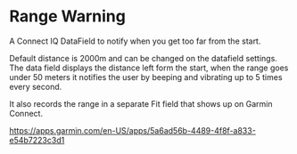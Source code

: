 # Range Warning

A Connect IQ DataField to notify when you get too far from the start.

Default distance is 2000m and can be changed on the datafield settings. The
data field displays the distance left form the start, when the range goes under
50 meters it notifies the user by beeping and vibrating up to 5 times every
second.

It also records the range in a separate Fit field that shows up on Garmin
Connect.

https://apps.garmin.com/en-US/apps/5a6ad56b-4489-4f8f-a833-e54b7223c3d1
